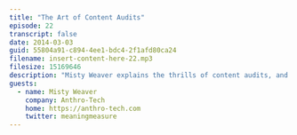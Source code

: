 ```yaml
---
title: "The Art of Content Audits"
episode: 22
transcript: false
date: 2014-03-03
guid: 55804a91-c894-4ee1-bdc4-2f1afd80ca24
filename: insert-content-here-22.mp3
filesize: 15169646
description: "Misty Weaver explains the thrills of content audits, and creative ways to stay on top of a growing site."
guests: 
  - name: Misty Weaver
    company: Anthro-Tech
    home: https://anthro-tech.com
    twitter: meaningmeasure
---
```

